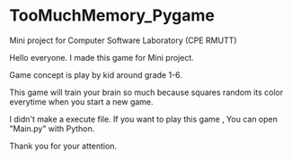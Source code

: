 # TooMuchMemory_Pygame
Mini project for Computer Software Laboratory (CPE RMUTT)

Hello everyone.
I made this game for Mini project.

Game concept is play by kid around grade 1-6.

This game will train your brain so much because squares random its color everytime when you start a new game.

I didn't make a execute file. If you want to play this game , You can open "Main.py" with Python.

Thank you for your attention.
